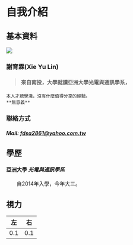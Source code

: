 # 自我介紹

## 基本資料
![](http://www.touxiang.cn/uploads/20140308/08-074900_659.jpg)
### 謝育霖(Xie Yu Lin)

> #### 來自南投，大學就讀亞洲大學光電與通訊學系，

```
本人才疏學淺，沒有什麼值得分享的經驗。
**無意義**

```

### 聯絡方式

##### Mail: [fdsa2861@yahoo.com.tw](mailto:fdsa2861@yahoo.com.twm)

## 學歷

#### 亞洲大學 _光電與通訊學系_
&emsp;&emsp;自2014年入學，今年大三。


## 視力
|左|右|
|---|---|
|0.1|0.1|

